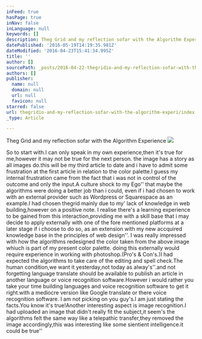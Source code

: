 ```yaml
---
inFeed: true
hasPage: true
inNav: false
inLanguage: null
keywords: []
description: Theg Grid and my reflection sofar with the Algorithm Experience
datePublished: '2016-05-19T14:19:35.981Z'
dateModified: '2016-04-23T15:41:34.995Z'
title: ''
author: []
sourcePath: _posts/2016-04-22-thegridio-and-my-reflection-sofar-with-the-algorithm-experi.md
authors: []
publisher:
  name: null
  domain: null
  url: null
  favicon: null
starred: false
url: thegridio-and-my-reflection-sofar-with-the-algorithm-experi/index.html
_type: Article

---
```

Theg Grid and my reflection sofar with the Algorithm Experience
![](https://the-grid-user-content.s3-us-west-2.amazonaws.com/44d32896-32be-4527-ad91-6b65ea612e51.jpg)

So to start with.I can only speak in my own experience,then it's true for me,however it may not be true for the next person. the image has a story as all images do.this will be my third article to date and i have to admit some frustration at the first article in relation to the color palette.I guess my internal frustration came from the fact that i was not in control of the outcome and only the input.A culture shock to my Ego'' that maybe the algorithms were doing a better job than i could, even if i had chosen to work with an external provider such as Wordpress or Squarespace as an example.I had chosen thegrid mainly due to my' lack of knowledge in web building,however on a positive note. I realise there's a learning experience to be gained from this interaction,providing me with a skill base that i may decide to apply externally with one of the fore mentioned platforms at a later stage if i choose to do so, as an extension with my new accquired knowledge base in the principles of web design''. I was really impressed with how the algorithms redesigned the color taken from the above image whiuch is part of my present color palette. doing this externally would require experience in working with photoshop.(Pro's & Con's.)I had expected the algorithms to take care of the editing and spell check.The human condition,we want it yesterday,not today as alway's''.and not forgetting language translate should be available to publish an article in another language or voice recognition software.However i would rather you take your time building languages and voice recognition software to get it right.with a mediocre version like Google translate or there voice recognition software. I am not picking on you guy's.I am just stating the facts.You know it's true!Another interesting aspect is image recognition.I had uploaded an image that didn't really fit the subject,it seem's the algorithms felt the same way like a telepathic transfer,they removed the image accordingly,this was interesting like some sientient intelligence.it could be true''